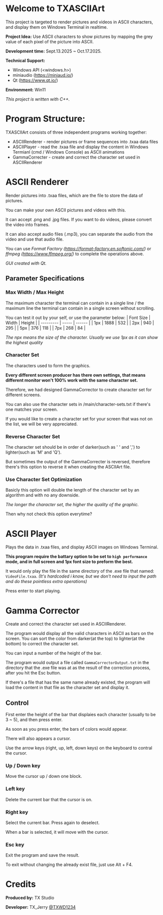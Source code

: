 # Welcome to TXASCIIArt
This project is targeted to render pictures and videos in ASCII characters, and display them on Windows Terminal in realtime.

**Project Idea:** Use ASCII characters to show pictures by mapping the grey value of each pixel of the picture into ASCII.

**Development time:** Sept.13.2025 ~ Oct.17.2025.

**Technical Support:** 
- Windows API (<windows.h>)
- miniaudio (https://miniaud.io/)
- Qt (https://www.qt.io/)
  
**Environment:** Win11

*This project is written with C++.*

# Program Structure:
TXASCIIArt consists of three independent programs working together:
- ASCIIRenderer - render pictures or frame sequences into .txaa data files
- ASCIIPlayer - read the .txaa file and display the content in Windows Termianl (cmd / Windows Console) as ASCII animations
- GammaCorrecter - create and correct the character set used in ASCIIRenderer

# ASCII Renderer
Render pictures into .txaa files, which are the file to store the data of pictures.

You can make your own ASCII pictures and videos with this.

It can accept .png and .jpg files. If you want to do videos, please convert the video into frames.

It can also accept audio files (.mp3), you can separate the audio from the video and use that audio file.

You can use *Format Factory (https://format-factory.en.softonic.com/)* or *ffmpeg (https://www.ffmpeg.org/)* to complete the operations above.

*GUI created with Qt.*

## Parameter Specifications
### Max Width / Max Height
The maximum character the terminal can contain in a single line / the maximum line the terminal can contain in a single screen without scrolling.

You can test it out by your self, or use the parameter below:
| Font Size | Width | Height |
| --------- | ----- | ------ |
| 1px       | 1888  | 532    |
| 2px       | 940   | 295    |
| 5px       | 376   | 118    |
| 7px       | 268   | 84     |

*The npx means the size of the character. Usually we use 1px as it can show the highest quality*

### Character Set
The characters used to form the graphics.

**Every different screen producer has there own settings, that means different monitor won't 100% work with the same character set.**

Therefore, we had designed GammaCorrector to create character set for different screens.

You can also use the character sets in /main/character-sets.txt if there's one matches your screen.

If you would like to create a character set for your screen that was not on the list, we will be very appreciated.

### Reverse Character Set
The character set should be in order of darker(such as ' ' and ',') to lighter(such as 'M' and 'Q').

But sometimes the output of the GammaCorrecter is reversed, therefore there's this option to reverse it when creating the ASCIIArt file.

### Use Character Set Optimization
Basicly this option will double the length of the character set by an algorithm and with no any downside.

*The longer the character set, the higher the quality of the graphic.*

Then why not check this option everytime?

# ASCII Player
Plays the data in .txaa files, and display ASCII images on Windows Terminal.

**This program require the battary option to be set to `high performance` mode, and in full screen and 1px font size to preform the best.**

It would only play the file in the same directory of the .exe file that named: `VideoFile.txaa`. *(It's hardcoded i know, but we don't need to input the path and do these pointless extra operations)*

Press enter to start playing.

# Gamma Corrector
Create and correct the character set used in ASCIIRenderer.

The program would display all the valid characters in ASCII as bars on the screen. You can sort the color from darker(at the top) to lighter(at the bottom) to correct the character set.

You can input a number of the height of the bar.

The program would output a file called `GammaCorrectorOutput.txt` in the directory that the .exe file was at as the result of the correction process, after you hit the Esc button.

If there's a file that has the same name already existed, the program will load the content in that file as the character set and display it.

## Control
First enter the height of the bar that displaies each character (usually to be 3 ~ 5), and then press enter.

As soon as you press enter, the bars of colors would appear.

There will also appears a cursor.

Use the arrow keys (right, up, left, down keys) on the keyboard to contral the cursor.

### Up / Down key
Move the cursor up / down one block.

### Left key
Delete the current bar that the cursor is on.

### Right key
Select the current bar. Press again to deselect.

When a bar is selected, it will move with the cursor.

### Esc key
Exit the program and save the result.

To exit without changing the already exist file, just use Alt + F4.

# Credits
**Produced by:** TX Studio

**Developer:** TX_Jerry [@TXWD1234](https://github.com/TXWD1234)
